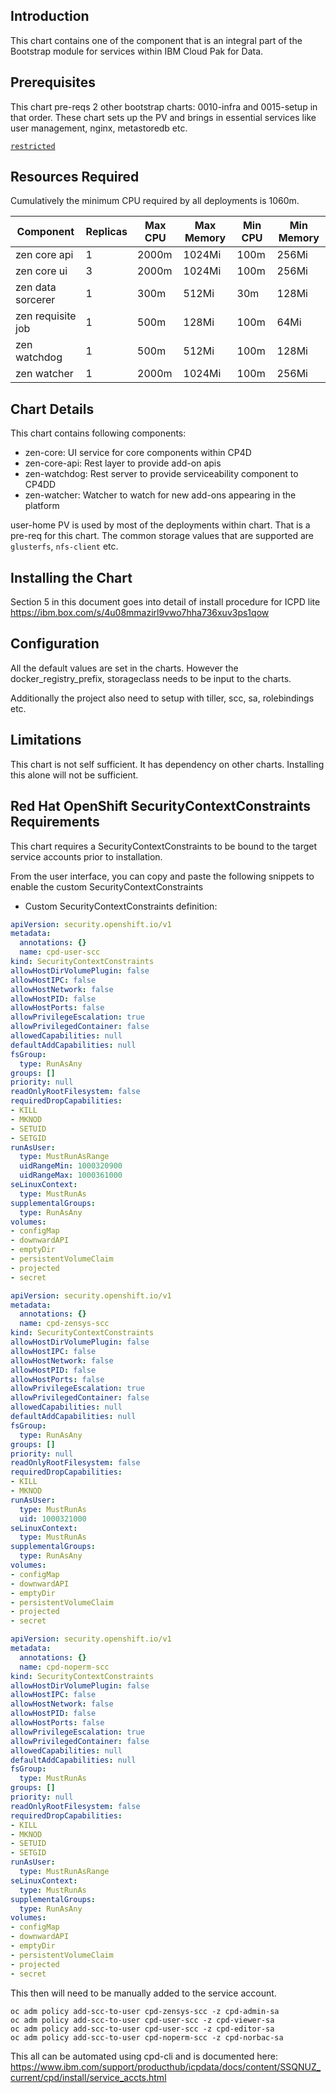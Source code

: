 ## Introduction  

This chart contains one of the component that is an integral part of the Bootstrap module for services within IBM Cloud Pak for Data.

## Prerequisites

This chart pre-reqs 2 other bootstrap charts: 0010-infra and 0015-setup in that order. These chart sets up the PV and brings in essential services like user management, nginx, metastoredb etc.

[`restricted`](https://ibm.biz/cpkspec-scc)

## Resources Required

Cumulatively the minimum CPU required by all deployments is 1060m.

| Component                   	| Replicas 	| Max CPU | Max Memory 	| Min CPU | Min Memory 	|
|-------------------------------|-----------|---------|-------------|---------|-------------|
| zen core api            	    | 1        	| 2000m   | 1024Mi  	  | 100m    | 256Mi 	    |
| zen core ui          	        | 3        	| 2000m   | 1024Mi  	  | 100m    | 256Mi  	    |
| zen data sorcerer             | 1        	| 300m    | 512Mi  	    | 30m     | 128Mi  	    |
| zen requisite job   	        | 1        	| 500m    | 128Mi 	    | 100m    | 64Mi	      |
| zen watchdog  	              | 1        	| 500m    | 512Mi 	    | 100m    | 128Mi 	    |
| zen watcher           	      | 1        	| 2000m   | 1024Mi  	  | 100m    | 256Mi 	    |

## Chart Details

This chart contains following components:

- zen-core: UI service for core components within CP4D
- zen-core-api: Rest layer to provide add-on apis
- zen-watchdog: Rest server to provide serviceability component to CP4DD
- zen-watcher: Watcher to watch for new add-ons appearing in the platform

user-home PV is used by most of the deployments within chart. That is a pre-req for this chart. The common storage values that are supported are `glusterfs`, `nfs-client` etc.

## Installing the Chart

Section 5 in this document goes into detail of install procedure for ICPD lite https://ibm.box.com/s/4u08mmazirl9vwo7hha736xuv3ps1qow

## Configuration

All the default values are set in the charts. However the docker_registry_prefix, storageclass needs to be input to the charts.

Additionally the project also need to setup with tiller, scc, sa, rolebindings etc.

## Limitations

This chart is not self sufficient. It has dependency on other charts. Installing this alone will not be sufficient.

## Red Hat OpenShift SecurityContextConstraints Requirements

This chart requires a SecurityContextConstraints to be bound to the target service accounts prior to installation. 

From the user interface, you can copy and paste the following snippets to enable the custom SecurityContextConstraints

- Custom SecurityContextConstraints definition:

```yaml
apiVersion: security.openshift.io/v1
metadata:
  annotations: {}
  name: cpd-user-scc
kind: SecurityContextConstraints
allowHostDirVolumePlugin: false
allowHostIPC: false
allowHostNetwork: false
allowHostPID: false
allowHostPorts: false
allowPrivilegeEscalation: true
allowPrivilegedContainer: false
allowedCapabilities: null
defaultAddCapabilities: null
fsGroup:
  type: RunAsAny
groups: []
priority: null
readOnlyRootFilesystem: false
requiredDropCapabilities:
- KILL
- MKNOD
- SETUID
- SETGID
runAsUser:
  type: MustRunAsRange
  uidRangeMin: 1000320900
  uidRangeMax: 1000361000
seLinuxContext:
  type: MustRunAs
supplementalGroups:
  type: RunAsAny
volumes:
- configMap
- downwardAPI
- emptyDir
- persistentVolumeClaim
- projected
- secret
```

```yaml
apiVersion: security.openshift.io/v1
metadata:
  annotations: {}
  name: cpd-zensys-scc
kind: SecurityContextConstraints
allowHostDirVolumePlugin: false
allowHostIPC: false
allowHostNetwork: false
allowHostPID: false
allowHostPorts: false
allowPrivilegeEscalation: true
allowPrivilegedContainer: false
allowedCapabilities: null
defaultAddCapabilities: null
fsGroup:
  type: RunAsAny
groups: []
priority: null
readOnlyRootFilesystem: false
requiredDropCapabilities:
- KILL
- MKNOD
runAsUser:
  type: MustRunAs
  uid: 1000321000
seLinuxContext:
  type: MustRunAs
supplementalGroups:
  type: RunAsAny
volumes:
- configMap
- downwardAPI
- emptyDir
- persistentVolumeClaim
- projected
- secret
```

```yaml
apiVersion: security.openshift.io/v1
metadata:
  annotations: {}
  name: cpd-noperm-scc
kind: SecurityContextConstraints
allowHostDirVolumePlugin: false
allowHostIPC: false
allowHostNetwork: false
allowHostPID: false
allowHostPorts: false
allowPrivilegeEscalation: true
allowPrivilegedContainer: false
allowedCapabilities: null
defaultAddCapabilities: null
fsGroup:
  type: MustRunAs
groups: []
priority: null
readOnlyRootFilesystem: false
requiredDropCapabilities:
- KILL
- MKNOD
- SETUID
- SETGID
runAsUser:
  type: MustRunAsRange
seLinuxContext:
  type: MustRunAs
supplementalGroups:
  type: RunAsAny
volumes:
- configMap
- downwardAPI
- emptyDir
- persistentVolumeClaim
- projected
- secret
```

This then will need to be manually added to the service account.

```
oc adm policy add-scc-to-user cpd-zensys-scc -z cpd-admin-sa
oc adm policy add-scc-to-user cpd-user-scc -z cpd-viewer-sa
oc adm policy add-scc-to-user cpd-user-scc -z cpd-editor-sa
oc adm policy add-scc-to-user cpd-noperm-scc -z cpd-norbac-sa
```

This all can be automated using cpd-cli and is documented here: https://www.ibm.com/support/producthub/icpdata/docs/content/SSQNUZ_current/cpd/install/service_accts.html